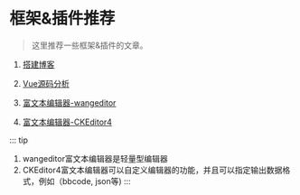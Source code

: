 # 框架&插件推荐
> 这里推荐一些框架&插件的文章。

1. [搭建博客](https://vuepress.vuejs.org/zh/)

2. [Vue源码分析](https://vue-js.com/learn-vue/)

3. [富文本编辑器-wangeditor](http://www.wangeditor.com/)

4. [富文本编辑器-CKEditor4](https://ckeditor.com/ckeditor-4/)

::: tip
  1. wangeditor富文本编辑器是轻量型编辑器
  2. CKEditor4富文本编辑器可以自定义编辑器的功能，并且可以指定输出数据格式，例如（bbcode, json等)
:::